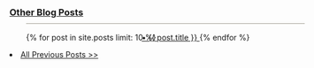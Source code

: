 <a href="/blog" style="margin-left:-30px"><h3 style="border-bottom: #A3A095 solid 1px; padding-bottom: 10px">Other Blog Posts</h3></a>

{% for post in site.posts limit: 10 %}
    <a href="{{post.url}}" style="margin-left: -30px;"><span>&bull; {{ post.title }} </span></a>
{% endfor %}

<li style="margin-left:-30px"><a href="/blog"><span>All Previous Posts >></span></a></li>
